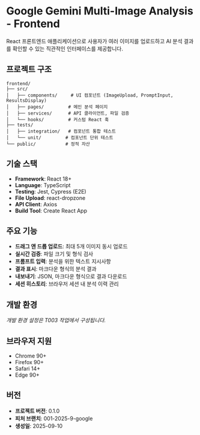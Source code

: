 # Google Gemini Multi-Image Analysis - Frontend

React 프론트엔드 애플리케이션으로 사용자가 여러 이미지를 업로드하고 AI 분석 결과를 확인할 수 있는 직관적인 인터페이스를 제공합니다.

## 프로젝트 구조

```
frontend/
├── src/
│   ├── components/     # UI 컴포넌트 (ImageUpload, PromptInput, ResultsDisplay)
│   ├── pages/         # 메인 분석 페이지
│   ├── services/      # API 클라이언트, 파일 검증
│   └── hooks/         # 커스텀 React 훅
├── tests/
│   ├── integration/   # 컴포넌트 통합 테스트
│   └── unit/         # 컴포넌트 단위 테스트
└── public/           # 정적 자산
```

## 기술 스택

- **Framework**: React 18+
- **Language**: TypeScript
- **Testing**: Jest, Cypress (E2E)
- **File Upload**: react-dropzone
- **API Client**: Axios
- **Build Tool**: Create React App

## 주요 기능

- **드래그 앤 드롭 업로드**: 최대 5개 이미지 동시 업로드
- **실시간 검증**: 파일 크기 및 형식 검사
- **프롬프트 입력**: 분석을 위한 텍스트 지시사항
- **결과 표시**: 마크다운 형식의 분석 결과
- **내보내기**: JSON, 마크다운 형식으로 결과 다운로드
- **세션 히스토리**: 브라우저 세션 내 분석 이력 관리

## 개발 환경

*개발 환경 설정은 T003 작업에서 구성됩니다.*

## 브라우저 지원

- Chrome 90+
- Firefox 90+
- Safari 14+
- Edge 90+

## 버전

- **프로젝트 버전**: 0.1.0
- **피처 브랜치**: 001-2025-9-google
- **생성일**: 2025-09-10